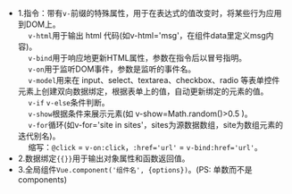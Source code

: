- 1.指令：带有`v-`前缀的特殊属性，用于在表达式的值改变时，将某些行为应用到DOM上。  
&emsp; `v-html`用于输出 html 代码(如v-html='msg'，在组件data里定义msg内容)。  
&emsp; `v-bind`用于响应地更新HTML属性，参数在指令后以冒号指明。  
&emsp; `v-on`用于监听DOM事件，参数是监听的事件名。  
&emsp; `v-model`用来在 input、select、textarea、checkbox、radio 等表单控件元素上创建双向数据绑定，根据表单上的值，自动更新绑定的元素的值。  
&emsp; `v-if` `v-else`条件判断。  
&emsp; `v-show`根据条件来展示元素(如 v-show=Math.random()>0.5 )。  
&emsp; `v-for`循环(如v-for='site in sites'，sites为源数据数组，site为数组元素的迭代别名)。  
&emsp; 缩写：`@click` = `v-on:click`，`:href='url'` = `v-bind:href='url'`。
- 2.数据绑定`{{}}`用于输出对象属性和函数返回值。
- 3.全局组件`Vue.component('组件名', {options})`。(PS: 单数而不是components)